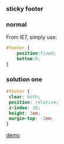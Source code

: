 ### sticky footer

### normal

From IE7, simply use:

```css
#footer {
    position:fixed;
    bottom:0;
}
```

### solution one

```css
#footer {
 clear: both;
 position: relative;
 z-index: 10;
 height: 3em;
 margin-top: -3em;
}

```
[demo](sticky_footer_demo.markdown)
